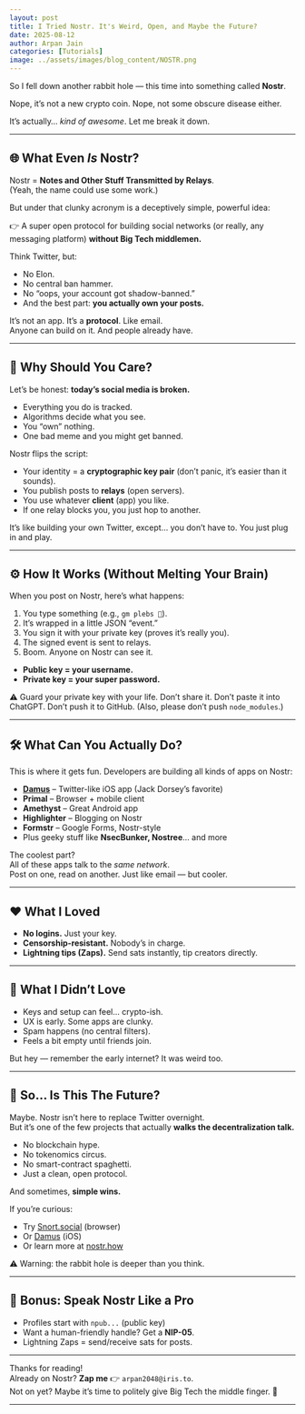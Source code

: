 ```yaml
---
layout: post
title: I Tried Nostr. It's Weird, Open, and Maybe the Future?
date: 2025-08-12
author: Arpan Jain
categories: [Tutorials]
image: ../assets/images/blog_content/NOSTR.png
---
```


So I fell down another rabbit hole — this time into something called **Nostr**.  

Nope, it’s not a new crypto coin. Nope, not some obscure disease either.  

It’s actually… *kind of awesome*. Let me break it down.  

---

## 🌐 What Even *Is* Nostr?

Nostr = **Notes and Other Stuff Transmitted by Relays**.  
(Yeah, the name could use some work.)  

But under that clunky acronym is a deceptively simple, powerful idea:  

👉 A super open protocol for building social networks (or really, any messaging platform) **without Big Tech middlemen.**

Think Twitter, but:  
- No Elon.  
- No central ban hammer.  
- No “oops, your account got shadow-banned.”  
- And the best part: **you actually own your posts.**  

It’s not an app. It’s a **protocol**. Like email.  
Anyone can build on it. And people already have.  

---

## 🚨 Why Should You Care?

Let’s be honest: **today’s social media is broken.**  

- Everything you do is tracked.  
- Algorithms decide what you see.  
- You “own” nothing.  
- One bad meme and you might get banned.  

Nostr flips the script:  
- Your identity = a **cryptographic key pair** (don’t panic, it’s easier than it sounds).  
- You publish posts to **relays** (open servers).  
- You use whatever **client** (app) you like.  
- If one relay blocks you, you just hop to another.  

It’s like building your own Twitter, except… you don’t have to. You just plug in and play.  

---

## ⚙️ How It Works (Without Melting Your Brain)

When you post on Nostr, here’s what happens:  

1. You type something (e.g., `gm plebs 🧡`).  
2. It’s wrapped in a little JSON “event.”  
3. You sign it with your private key (proves it’s really you).  
4. The signed event is sent to relays.  
5. Boom. Anyone on Nostr can see it.  

- **Public key = your username.**  
- **Private key = your super password.**  

⚠️ Guard your private key with your life. Don’t share it. Don’t paste it into ChatGPT. Don’t push it to GitHub. (Also, please don’t push `node_modules`.)  

---

## 🛠️ What Can You Actually Do?

This is where it gets fun. Developers are building all kinds of apps on Nostr:  

- **[Damus](https://damus.io/)** – Twitter-like iOS app (Jack Dorsey’s favorite)  
- **Primal** – Browser + mobile client  
- **Amethyst** – Great Android app  
- **Highlighter** – Blogging on Nostr  
- **Formstr** – Google Forms, Nostr-style  
- Plus geeky stuff like **NsecBunker, Nostree**… and more  

The coolest part?  
All of these apps talk to the *same network*.  
Post on one, read on another. Just like email — but cooler.  

---

## ❤️ What I Loved

- **No logins.** Just your key.  
- **Censorship-resistant.** Nobody’s in charge.  
- **Lightning tips (Zaps).** Send sats instantly, tip creators directly.  

---

## 😬 What I Didn’t Love

- Keys and setup can feel… crypto-ish.  
- UX is early. Some apps are clunky.  
- Spam happens (no central filters).  
- Feels a bit empty until friends join.  

But hey — remember the early internet? It was weird too.  

---

## 🔮 So… Is This The Future?

Maybe. Nostr isn’t here to replace Twitter overnight.  
But it’s one of the few projects that actually **walks the decentralization talk.**  

- No blockchain hype.  
- No tokenomics circus.  
- No smart-contract spaghetti.  
- Just a clean, open protocol.  

And sometimes, **simple wins.**  

If you’re curious:  
- Try [Snort.social](https://snort.social) (browser)  
- Or [Damus](https://damus.io/) (iOS)  
- Or learn more at [nostr.how](https://nostr.how)  

⚠️ Warning: the rabbit hole is deeper than you think.  

---

## 🎁 Bonus: Speak Nostr Like a Pro

- Profiles start with `npub...` (public key)  
- Want a human-friendly handle? Get a **NIP-05**.  
- Lightning Zaps = send/receive sats for posts.  

---

Thanks for reading!  
Already on Nostr? **Zap me** 👉 `arpan2048@iris.to`.  
Not on yet? Maybe it’s time to politely give Big Tech the middle finger. 🖖  

---